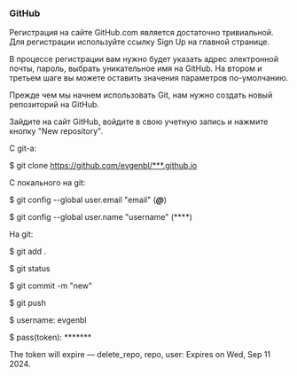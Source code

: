 ### GitHub

Регистрация на сайте GitHub.com является достаточно тривиальной. Для регистрации используйте ссылку Sign Up на главной странице.

В процессе регистрации вам нужно будет указать адрес электронной почты, пароль, выбрать уникательное имя на GitHub. На втором и третьем шаге вы можете оставить значения параметров по-умолчанию.

Прежде чем мы начнем использовать Git, нам нужно создать новый репозиторий на GitHub.

Зайдите на сайт GitHub, войдите в свою учетную запись и нажмите кнопку "New repository".

С git-а:

$ git clone https://github.com/evgenbl/***.github.io

С локального на git:

$ git config --global user.email "email" (***@***)

$ git config --global user.name "username" (****)

На git:

$ git add .

$ git status

$ git commit -m "new"

$ git push

$ username: evgenbl

$ pass(token): *******

The token will expire — delete_repo, repo, user: Expires on Wed, Sep 11 2024.
